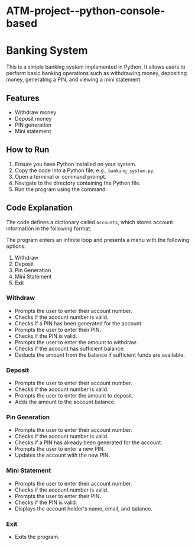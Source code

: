 # ATM-project--python-console-based
# Banking System

This is a simple banking system implemented in Python. It allows users to perform basic banking operations such as withdrawing money, depositing money, generating a PIN, and viewing a mini statement.

## Features

- Withdraw money
- Deposit money
- PIN generation
- Mini statement

## How to Run

1. Ensure you have Python installed on your system.
2. Copy the code into a Python file, e.g., `banking_system.py`.
3. Open a terminal or command prompt.
4. Navigate to the directory containing the Python file.
5. Run the program using the command:

## Code Explanation

The code defines a dictionary called `accounts`, which stores account information in the following format:

The program enters an infinite loop and presents a menu with the following options:
1. Withdraw
2. Deposit
3. Pin Generation
4. Mini Statement
5. Exit

### Withdraw
- Prompts the user to enter their account number.
- Checks if the account number is valid.
- Checks if a PIN has been generated for the account.
- Prompts the user to enter their PIN.
- Checks if the PIN is valid.
- Prompts the user to enter the amount to withdraw.
- Checks if the account has sufficient balance.
- Deducts the amount from the balance if sufficient funds are available.

### Deposit
- Prompts the user to enter their account number.
- Checks if the account number is valid.
- Prompts the user to enter the amount to deposit.
- Adds the amount to the account balance.

### Pin Generation
- Prompts the user to enter their account number.
- Checks if the account number is valid.
- Checks if a PIN has already been generated for the account.
- Prompts the user to enter a new PIN.
- Updates the account with the new PIN.

### Mini Statement
- Prompts the user to enter their account number.
- Checks if the account number is valid.
- Prompts the user to enter their PIN.
- Checks if the PIN is valid.
- Displays the account holder's name, email, and balance.

### Exit
- Exits the program.

